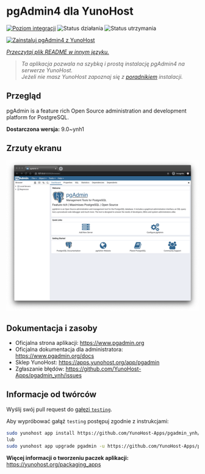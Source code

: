 <!--
To README zostało automatycznie wygenerowane przez <https://github.com/YunoHost/apps/tree/master/tools/readme_generator>
Nie powinno być ono edytowane ręcznie.
-->

# pgAdmin4 dla YunoHost

[![Poziom integracji](https://apps.yunohost.org/badge/integration/pgadmin)](https://ci-apps.yunohost.org/ci/apps/pgadmin/)
![Status działania](https://apps.yunohost.org/badge/state/pgadmin)
![Status utrzymania](https://apps.yunohost.org/badge/maintained/pgadmin)

[![Zainstaluj pgAdmin4 z YunoHost](https://install-app.yunohost.org/install-with-yunohost.svg)](https://install-app.yunohost.org/?app=pgadmin)

*[Przeczytaj plik README w innym języku.](./ALL_README.md)*

> *Ta aplikacja pozwala na szybką i prostą instalację pgAdmin4 na serwerze YunoHost.*  
> *Jeżeli nie masz YunoHost zapoznaj się z [poradnikiem](https://yunohost.org/install) instalacji.*

## Przegląd

pgAdmin is a feature rich Open Source administration and development platform for PostgreSQL.


**Dostarczona wersja:** 9.0~ynh1

## Zrzuty ekranu

![Zrzut ekranu z pgAdmin4](./doc/screenshots/pgadmin4-welcome-light.png)

## Dokumentacja i zasoby

- Oficjalna strona aplikacji: <https://www.pgadmin.org>
- Oficjalna dokumentacja dla administratora: <https://www.pgadmin.org/docs>
- Sklep YunoHost: <https://apps.yunohost.org/app/pgadmin>
- Zgłaszanie błędów: <https://github.com/YunoHost-Apps/pgadmin_ynh/issues>

## Informacje od twórców

Wyślij swój pull request do [gałęzi `testing`](https://github.com/YunoHost-Apps/pgadmin_ynh/tree/testing).

Aby wypróbować gałąź `testing` postępuj zgodnie z instrukcjami:

```bash
sudo yunohost app install https://github.com/YunoHost-Apps/pgadmin_ynh/tree/testing --debug
lub
sudo yunohost app upgrade pgadmin -u https://github.com/YunoHost-Apps/pgadmin_ynh/tree/testing --debug
```

**Więcej informacji o tworzeniu paczek aplikacji:** <https://yunohost.org/packaging_apps>
